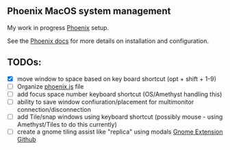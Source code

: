 ## Phoenix MacOS system management

My work in progress [Phoenix](./phoenix.js) setup.

See the [Phoenix docs](https://kasper.github.io/phoenix/) for more details on installation and configuration.

## TODOs:
- [x] move window to space based on key board shortcut (opt + shift + 1-9)
- [ ] Organize [phoenix.js](./phoenix.js) file
- [ ] add focus space number keyboard shortcut (OS/Amethyst handling this)
- [ ] ability to save window confiuration/placement for multimonitor connection/disconnection
- [ ] add Tile/snap windows using keyboard shortcut (possibly mouse - using Amethyst/Tiles to do this currently)
- [ ] create a gnome tiling assist like "replica" using modals [Gnome Extension](https://extensions.gnome.org/extension/3733/tiling-assistant/) [Github](https://github.com/Leleat/Tiling-Assistant)